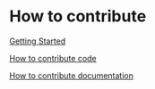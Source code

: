 # How to contribute 

[Getting Started](./doc/en/develop/how-contribute.md)

[How to contribute code](./doc/en/develop/contribute-code.md)

[How to contribute documentation](./doc/README.md)


